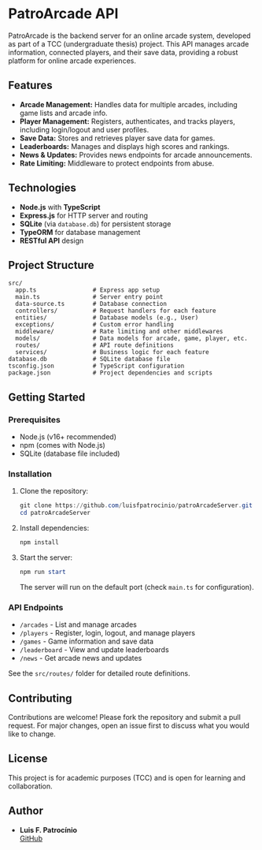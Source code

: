 # PatroArcade API

PatroArcade is the backend server for an online arcade system, developed as part of a TCC (undergraduate thesis) project. This API manages arcade information, connected players, and their save data, providing a robust platform for online arcade experiences.

## Features

- **Arcade Management:** Handles data for multiple arcades, including game lists and arcade info.
- **Player Management:** Registers, authenticates, and tracks players, including login/logout and user profiles.
- **Save Data:** Stores and retrieves player save data for games.
- **Leaderboards:** Manages and displays high scores and rankings.
- **News & Updates:** Provides news endpoints for arcade announcements.
- **Rate Limiting:** Middleware to protect endpoints from abuse.

## Technologies

- **Node.js** with **TypeScript**
- **Express.js** for HTTP server and routing
- **SQLite** (via `database.db`) for persistent storage
- **TypeORM** for database management
- **RESTful API** design

## Project Structure

```
src/
  app.ts                # Express app setup
  main.ts               # Server entry point
  data-source.ts        # Database connection
  controllers/          # Request handlers for each feature
  entities/             # Database models (e.g., User)
  exceptions/           # Custom error handling
  middleware/           # Rate limiting and other middlewares
  models/               # Data models for arcade, game, player, etc.
  routes/               # API route definitions
  services/             # Business logic for each feature
database.db             # SQLite database file
tsconfig.json           # TypeScript configuration
package.json            # Project dependencies and scripts
```

## Getting Started

### Prerequisites

- Node.js (v16+ recommended)
- npm (comes with Node.js)
- SQLite (database file included)

### Installation

1. Clone the repository:

   ```powershell
   git clone https://github.com/luisfpatrocinio/patroArcadeServer.git
   cd patroArcadeServer
   ```

2. Install dependencies:

   ```powershell
   npm install
   ```

3. Start the server:
   ```powershell
   npm run start
   ```
   The server will run on the default port (check `main.ts` for configuration).

### API Endpoints

- `/arcades` - List and manage arcades
- `/players` - Register, login, logout, and manage players
- `/games` - Game information and save data
- `/leaderboard` - View and update leaderboards
- `/news` - Get arcade news and updates

See the `src/routes/` folder for detailed route definitions.

## Contributing

Contributions are welcome! Please fork the repository and submit a pull request. For major changes, open an issue first to discuss what you would like to change.

## License

This project is for academic purposes (TCC) and is open for learning and collaboration.

## Author

- **Luis F. Patrocínio**  
  [GitHub](https://github.com/luisfpatrocinio)
